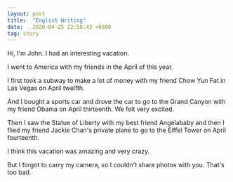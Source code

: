```yaml
---
layout: post
title:  "English Writing"
date:   2020-04-25 22:58:43 +0800
tag: story
---
```


Hi, I'm John. I had an interesting vacation.

I went to America with my friends in the April of this year.

I first took a subway to make a lot of money with my friend Chow Yun Fat in Las Vegas on April twelfth.

And I bought a sports car and drove the car to go to the Grand Canyon with my friend Obama on April thirteenth. We felt very excited.

Then I saw the Statue of Liberty with my best friend Angelababy and then I flied my friend Jackie Chan's private plane to go to the Eiffel Tower on April fourteenth.

I think this vacation was amazing and very crazy.

But I forgot to carry my camera, so I couldn't share photos with you. That's too bad.
